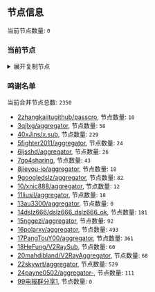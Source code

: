 
## 节点信息
当前节点数量: `0`
### 当前节点
<details>
  <summary>展开复制节点</summary>

    

</details>

### 鸣谢名单
当前合并节点总数: `2350`
- [2zhangkaiitugithub/passcro](https://github.com/zhangkaiitugithub/passcro), 节点数量: `10`
- [3qjlxg/aggregator](https://github.com/qjlxg/aggregator), 节点数量: `58`
- [40xJins/x.sub](https://github.com/0xJins/x.sub), 节点数量: `229`
- [5fighter2011/aggregator](https://github.com/fighter2011/aggregator), 节点数量: `24`
- [6ljsshd/aggregator](https://github.com/ljsshd/aggregator), 节点数量: `26`
- [7go4sharing](https://github.com/go4sharing), 节点数量: `43`
- [8jieyou-io/aggregator](https://github.com/jieyou-io/aggregator), 节点数量: `18`
- [9googledslz/aggregator](https://github.com/googledslz/aggregator), 节点数量: `82`
- [10/xnic888/aggregator](https://github.com/xnic888/aggregator), 节点数量: `12`
- [11liusil/aggregator](https://github.com/liusil/aggregator), 节点数量: `18`
- [13au3300/aggregator](https://github.com/au3300/aggregator), 节点数量: `0`
- [14dslz666/dslz666_dslz666_ok](https://github.com/dslz666/dslz666_dslz666_ok), 节点数量: `181`
- [15nggezi/aggregator](https://github.com/nggezi/aggregator), 节点数量: `92`
- [16polarxy/aggregator](https://github.com/polarxy/aggregator), 节点数量: `493`
- [17PangTouY00/aggregator](https://github.com/PangTouY00/aggregator), 节点数量: `361`
- [18HeFung/V2RaySub](https://github.com/HeFung/V2RaySub), 节点数量: `60`
- [20mahdibland/V2RayAggregator](https://github.com/mahdibland/V2RayAggregator), 节点数量: `68`
- [22skywrt/aggregator](https://github.com/skywrt/aggregator), 节点数量: `529`
- [24payne0502/aggregator-](https://github.com/payne0502/aggregator-), 节点数量: `111`
- [99电报群分享1](https://github.com/cdddbc/getAirport), 节点数量: `0`


